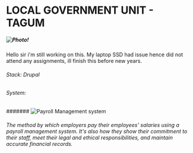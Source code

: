 #  LOCAL GOVERNMENT UNIT - TAGUM
##### ![Photo!](C:\Users\johan\OneDrive\Desktop\Logo1)

Hello sir i'm still working on this.
My laptop SSD had issue hence did not attend any assignments, ill finish this before new years.

###### Stack: Drupal

###### System: 

####### ![Payroll Management system](https://camo.githubusercontent.com/ba70f19e141a3f1c3876296376a42e2d68c8dace43fc3f38271ba1eab414e20f/68747470733a2f2f6d656469612e636865676763646e2e636f6d2f6d656469612f3136632f31366336623735352d616332632d343862342d623336392d6437326662353866393038352f7068703174424b6530)

###### The method by which employers pay their employees' salaries using a payroll management system. It's also how they show their commitment to their staff, meet their legal and ethical responsibilities, and maintain accurate financial records.




